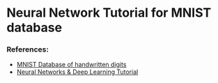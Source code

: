 # Neural Network Tutorial for MNIST database

### References:
* [MNIST Database of handwritten digits](http://yann.lecun.com/exdb/mnist)
* [Neural Networks & Deep Learning Tutorial](http://neuralnetworksanddeeplearning.com/chap1.html)